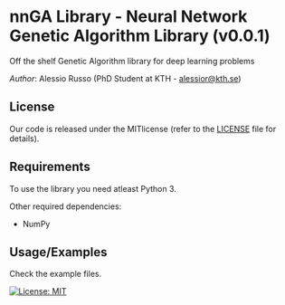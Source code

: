 # nnGA Library - Neural Network Genetic Algorithm Library (v0.0.1)

Off the shelf Genetic Algorithm library for deep learning problems

_Author_: Alessio Russo (PhD Student at KTH - alessior@kth.se)

## License
Our code is released under the MITlicense (refer to the [LICENSE](https://github.com/rssalessio/PoisoningDataDrivenControl/blob/master/LICENSE) file for details).

## Requirements
To use the library you need atleast Python 3.

Other required dependencies:
- NumPy

## Usage/Examples

Check the example files.

[![License: MIT](https://img.shields.io/badge/License-MIT-yellow.svg)](https://opensource.org/licenses/MIT)
